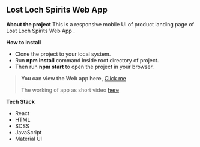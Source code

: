 ## Lost Loch Spirits Web App

**About the project**
This is a responsive mobile UI of product landing page of Lost Loch Spirits Web App  .

**How to install**
 - Clone the project to your local system.
 - Run **npm install** command inside root  directory of project.
 - Then run **npm start** to open the project in your browser.
 

>  **You can view the Web app here,** [ Click me](https://lost-loch-spirits.herokuapp.com/)
> 
> 
> The working of app as short video [here](https://www.loom.com/share/044c212f68d84f93baf99508a3ff7f15)

 

**Tech Stack**
 - React
 - HTML
 - SCSS
 - JavaScript
 - Material UI
 

